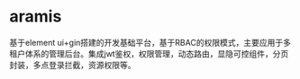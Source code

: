 # aramis
基于element ui+gin搭建的开发基础平台，基于RBAC的权限模式，主要应用于多租户体系的管理后台。集成jwt鉴权，权限管理，动态路由，显隐可控组件，分页封装，多点登录拦截，资源权限等。
